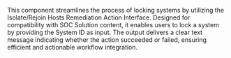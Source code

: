 This component streamlines the process of locking systems by utilizing the Isolate/Rejoin Hosts Remediation Action Interface. Designed for compatibility with SOC Solution content, it enables users to lock a system by providing the System ID as input. The output delivers a clear text message indicating whether the action succeeded or failed, ensuring efficient and actionable workflow integration.
